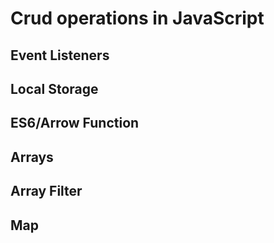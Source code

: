 # Crud operations in JavaScript

## Event Listeners

## Local Storage

## ES6/Arrow Function

## Arrays

## Array Filter

## Map
